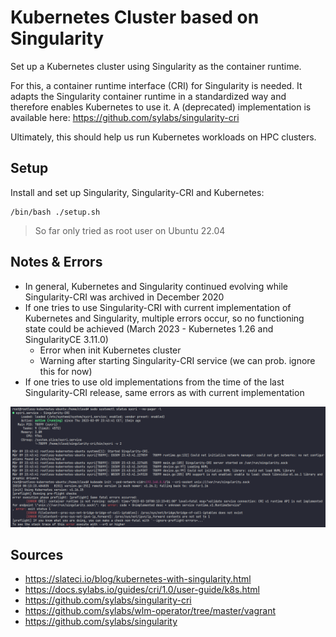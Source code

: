 # Kubernetes Cluster based on Singularity

Set up a Kubernetes cluster using Singularity as the container runtime.

For this, a container runtime interface (CRI) for Singularity is needed. It adapts the Singularity container runtime in
a standardized way and therefore enables Kubernetes to use it. A (deprecated) implementation is available here: https://github.com/sylabs/singularity-cri

Ultimately, this should help us run Kubernetes workloads on HPC clusters.

## Setup

Install and set up Singularity, Singularity-CRI and Kubernetes:

``` shell
/bin/bash ./setup.sh
```
> So far only tried as root user on Ubuntu 22.04

## Notes & Errors

- In general, Kubernetes and Singularity continued evolving while Singularity-CRI was archived in December 2020
- If one tries to use Singularity-CRI with current implementation of Kubernetes and Singularity, multiple errors occur,
  so no functioning state could be achieved (March 2023 - Kubernetes 1.26 and SingularityCE 3.11.0)
    - Error when init Kubernetes cluster
    - Warning after starting Singularity-CRI service
      (we can prob. ignore this for now)
- If one tries to use old implementations from the time of the last Singularity-CRI release,
  same errors as with current implementation

![img.png](images/errors1.png)

## Sources

- https://slateci.io/blog/kubernetes-with-singularity.html
- https://docs.sylabs.io/guides/cri/1.0/user-guide/k8s.html
- https://github.com/sylabs/singularity-cri
- https://github.com/sylabs/wlm-operator/tree/master/vagrant
- https://github.com/sylabs/singularity
